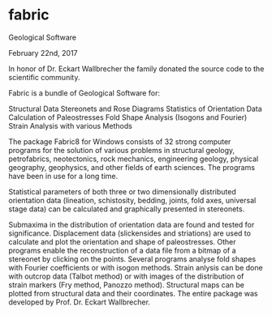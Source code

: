 # fabric
Geological Software

February 22nd, 2017

In honor of Dr. Eckart Wallbrecher the family donated the source code to the scientific community.

Fabric is a bundle of Geological Software for:

Structural Data
Stereonets and Rose Diagrams
Statistics of Orientation Data
Calculation of Paleostresses
Fold Shape Analysis (Isogons and Fourier)
Strain Analysis with various Methods

The package Fabric8 for Windows consists of 32 strong computer programs for the solution of various problems in structural geology, petrofabrics, neotectonics, rock mechanics, engineering geology, physical geography, geophysics, and other fields of earth sciences. The programs have been in use for a long time.

Statistical parameters of both three or two dimensionally distributed orientation data (lineation, schistosity, bedding, joints, fold axes, universal stage data) can be calculated and graphically presented in stereonets.

Submaxima in the distribution of orientation data are found and tested for significance. Displacement data (slickensides and striations) are used to calculate and plot the orientation and shape of paleostresses. Other programs enable the reconstruction of a data file from a bitmap of a stereonet by clicking on the points. Several programs analyse fold shapes with Fourier coefficients or with isogon methods. Strain anlysis can be done with outcrop data (Talbot method) or with images of the distribution of strain markers (Fry method, Panozzo method). Structural maps can be plotted from structural data and their coordinates. The entire package was developed by Prof. Dr. Eckart Wallbrecher.


